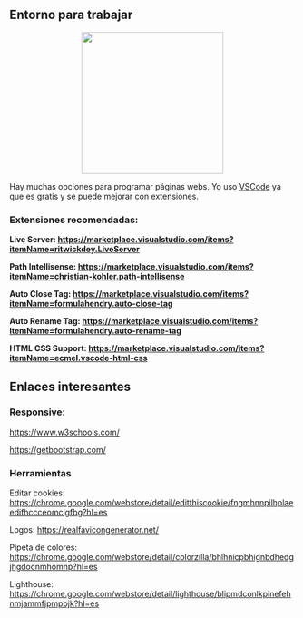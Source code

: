 ## Entorno para trabajar

<div style="text-align:center">
<img src="https://sobrebits.com/wp-content/uploads/2018/10/Visual-Studio-Code-para-PowerShell.png" width=250>
</div>
<p>Hay muchas opciones para programar páginas webs. Yo uso <a href="https://code.visualstudio.com/">VSCode</a> ya que es gratis y se puede mejorar con extensiones.
</p>

### Extensiones recomendadas:
<b>Live Server: https://marketplace.visualstudio.com/items?itemName=ritwickdey.LiveServer

Path Intellisense: https://marketplace.visualstudio.com/items?itemName=christian-kohler.path-intellisense

Auto Close Tag: https://marketplace.visualstudio.com/items?itemName=formulahendry.auto-close-tag

Auto Rename Tag: https://marketplace.visualstudio.com/items?itemName=formulahendry.auto-rename-tag

HTML CSS Support: https://marketplace.visualstudio.com/items?itemName=ecmel.vscode-html-css
</b>


## Enlaces interesantes
### Responsive:
https://www.w3schools.com/

https://getbootstrap.com/

### Herramientas
Editar cookies: https://chrome.google.com/webstore/detail/editthiscookie/fngmhnnpilhplaeedifhccceomclgfbg?hl=es

Logos: https://realfavicongenerator.net/

Pipeta de colores: https://chrome.google.com/webstore/detail/colorzilla/bhlhnicpbhignbdhedgjhgdocnmhomnp?hl=es

Lighthouse: https://chrome.google.com/webstore/detail/lighthouse/blipmdconlkpinefehnmjammfjpmpbjk?hl=es
